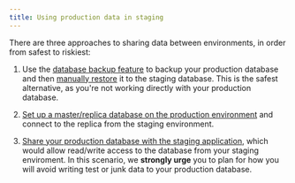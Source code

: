 ```yaml
---
title: Using production data in staging
---
```


There are three approaches to sharing data between environments, in order from safest to riskiest:

1.  Use the [database backup feature](/docs/databases/database-backups) to backup your production database and then [manually restore](/docs/databases/manage-backups#restoring-a-backup) it to the staging database. This is the safest alternative, as you're not working directly with your production database.

2.  [Set up a master/replica database on the production environment](/docs/databases/database-replication) and connect to the replica from the staging environment.

3.  [Share your production database with the staging application](/docs/databases/sharing-db), which would allow read/write access to the database from your staging enviroment. In this scenario, we **strongly urge** you to plan for how you will avoid writing test or junk data to your production database.

